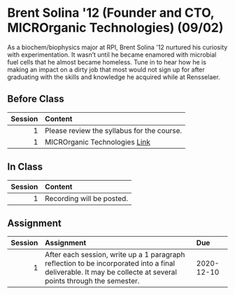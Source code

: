 Brent Solina '12 (Founder and CTO, MICROrganic Technologies) (09/02)
============================

As a biochem/biophysics major at RPI, Brent Solina '12 nurtured his curiosity with experimentation. It wasn’t until he became enamored with microbial fuel cells that he almost became homeless. Tune in to hear how he is making an impact on a dirty job that most would not sign up for after graduating with the skills and knowledge he acquired while at Rensselaer. 

## Before Class

|   Session | Content                                                           |
|----------:|:------------------------------------------------------------------|
|         1 | Please review the syllabus for the course.                        |
|         1 | MICROrganic Technologies [Link](https://www.microrganictech.com/) |


## In Class

|   Session | Content                   |
|----------:|:--------------------------|
|         1 | Recording will be posted. |


## Assignment

|   Session | Assignment                                                                                                                                                    | Due        |
|----------:|:--------------------------------------------------------------------------------------------------------------------------------------------------------------|:-----------|
|         1 | After each session, write up a 1 paragraph reflection to be incorporated into a final deliverable. It may be collecte at several points through the semester. | 2020-12-10 |

